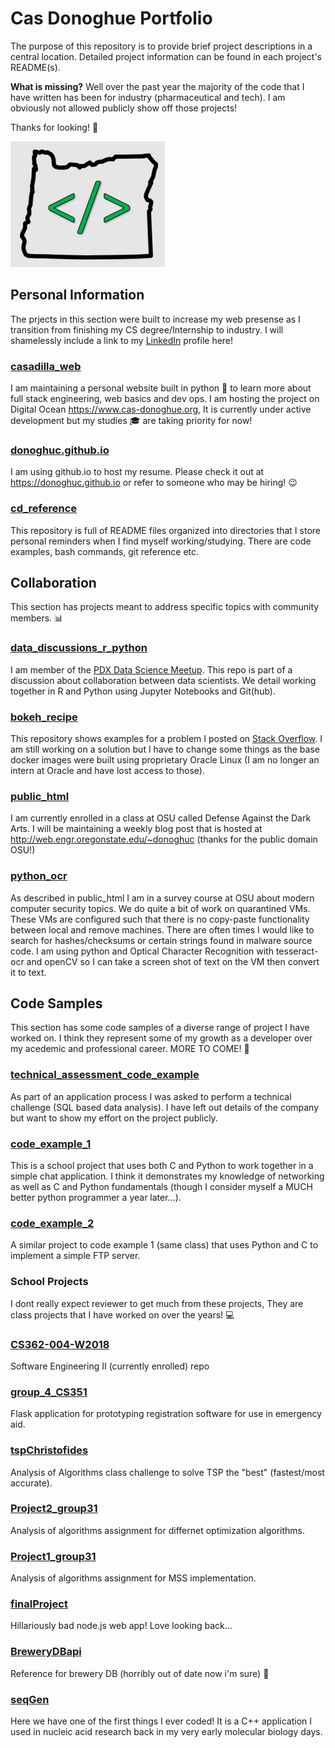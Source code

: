 # Cas Donoghue Portfolio
The purpose of this repository is to provide brief project descriptions in a central location. Detailed project information can be found in each project's README(s). 

__What is missing?__ Well over the past year the majority of the code that I have written has been for industry (pharmaceutical and tech). I am obviously not allowed publicly show off those projects! 

Thanks for looking! :eyes:

![brand](images/code_or.png?raw=true "brand")

## Personal Information
The prjects in this section were built to increase my web presense as I transition from finishing my CS degree/Internship to industry. 
I will shamelessly include a link to my [LinkedIn](https://www.linkedin.com/in/casadilla) profile here! 

### [casadilla_web](https://github.com/donoghuc/casadilla_web)
I am maintaining a personal website built in python :snake: to learn more about full stack engineering, web basics and dev ops. I am hosting the project on Digital Ocean https://www.cas-donoghue.org, It is currently under active development but my studies :mortar_board: are taking priority for now! 

### [donoghuc.github.io](https://github.com/donoghuc/donoghuc.github.io)
I am using github.io to host my resume. Please check it out at https://donoghuc.github.io or refer to someone who may be hiring! :wink: 

### [cd_reference](https://github.com/donoghuc/cd_reference)
This repository is full of README files organized into directories that I store personal reminders when I find myself working/studying. There are code examples, bash commands, git reference etc. 

## Collaboration
This section has projects meant to address specific topics with community members. :bar_chart:

### [data_discussions_r_python](https://github.com/donoghuc/data_discussions_r_py)
I am member of the [PDX Data Science Meetup](https://www.meetup.com/Portland-Data-Science-Group/). This repo is part of a discussion about collaboration between data scientists. We detail working together in R and Python using Jupyter Notebooks and Git(hub). 

### [bokeh_recipe](https://github.com/donoghuc/bokeh_recipe)
This repository shows examples for a problem I posted on [Stack Overflow](https://stackoverflow.com/questions/47578746/how-to-configure-nginx-with-gunicorn-and-bokeh-serve). I am still working on a solution but I have to change some things as the base docker images were built using proprietary Oracle Linux (I am no longer an intern at Oracle and have lost access to those). 

### [public_html](https://github.com/donoghuc/public_html)
I am currently enrolled in a class at OSU called Defense Against the Dark Arts. I will be maintaining a weekly blog post that is hosted at http://web.engr.oregonstate.edu/~donoghuc (thanks for the public domain OSU!)  

### [python_ocr](https://github.com/donoghuc/python_ocr)
As described in public_html I am in a survey course at OSU about modern computer security topics. We do quite a bit of work on quarantined VMs. These VMs are configured such that there is no copy-paste functionality between local and remove machines. There are often times I would like to search for hashes/checksums or certain strings found in malware source code. I am using python and Optical Character Recognition with tesseract-ocr and openCV so I can take a screen shot of text on the VM then convert it to text. 

## Code Samples
This section has some code samples of a diverse range of project I have worked on. I think they represent some of my growth as a developer over my acedemic and professional career. MORE TO COME! :rocket:

### [technical_assessment_code_example](https://github.com/donoghuc/technical_assessment_code_example)
As part of an application process I was asked to perform a technical challenge (SQL based data analysis). I have left out details of the company but want to show my effort on the project publicly. 

### [code_example_1](https://github.com/donoghuc/code_example_1)
This is a school project that uses both C and Python to work together in a simple chat application. I think it demonstrates my knowledge of networking as well as C and Python fundamentals (though I consider myself a MUCH better python programmer a year later...). 

### [code_example_2](https://github.com/donoghuc/code_example_2)
A similar project to code example 1 (same class) that uses Python and C to implement a simple FTP server. 

### School Projects
I dont really expect reviewer to get much from these projects, They are class projects that I have worked on over the years! :computer:

### [CS362-004-W2018](https://github.com/donoghuc/CS362-004-W2018)
Software Engineering II (currently enrolled) repo

### [group_4_CS351](https://github.com/donoghuc/group_4_CS361)
Flask application for prototyping registration software for use in emergency aid. 

### [tspChristofides](https://github.com/donoghuc/tspChristofides)
Analysis of Algorithms class challenge to solve TSP the "best" (fastest/most accurate). 

### [Project2_group31](https://github.com/donoghuc/Project2_group31)
Analysis of algorithms assignment for differnet optimization algorithms. 

### [Project1_group31](https://github.com/donoghuc/Project1_group31)
Analysis of algorithms assignment for MSS implementation. 

### [finalProject](https://github.com/donoghuc/finalProject)
Hillariously bad node.js web app! Love looking back...

### [BreweryDBapi](https://github.com/donoghuc/BreweryDBapi)
Reference for brewery DB (horribly out of date now i'm sure) :beer:

### [seqGen](https://github.com/donoghuc/seqGen)
Here we have one of the first things I ever coded! It is a C++ application I used in nucleic acid research back in my very early molecular biology days. 







